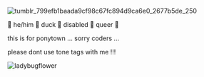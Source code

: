 
![tumblr_799efb1baada9cf98c67fc894d9ca6e0_2677b5de_250](https://user-images.githubusercontent.com/111213384/230087007-0c93357d-da83-4598-af55-4eb6303b1bc8.gif)

🐞 he/him 🦆 duck 🐞 disabled 🦆 queer 🐞

this is for ponytown ... sorry coders ... 

please dont use tone tags with me !!!

![ladybugflower](https://user-images.githubusercontent.com/111213384/230087016-08f60b3f-d06a-44ca-8319-b6c67a5834f6.gif)

